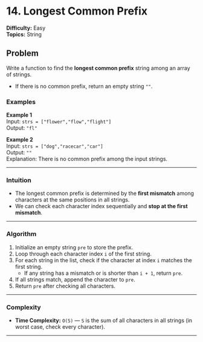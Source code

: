 # 14. Longest Common Prefix

**Difficulty:** Easy  
**Topics:** String  

## Problem

Write a function to find the **longest common prefix** string among an array of strings.  

- If there is no common prefix, return an empty string `""`.

### Examples

**Example 1**  
Input: `strs = ["flower","flow","flight"]`  
Output: `"fl"`  

**Example 2**  
Input: `strs = ["dog","racecar","car"]`  
Output: `""`  
Explanation: There is no common prefix among the input strings.

---

### Intuition  

- The longest common prefix is determined by the **first mismatch** among characters at the same positions in all strings.  
- We can check each character index sequentially and **stop at the first mismatch**.

---

### Algorithm 
1. Initialize an empty string `pre` to store the prefix.  
2. Loop through each character index `i` of the first string.  
3. For each string in the list, check if the character at index `i` matches the first string.  
   - If any string has a mismatch or is shorter than `i + 1`, return `pre`.  
4. If all strings match, append the character to `pre`.  
5. Return `pre` after checking all characters.

---

### Complexity

- **Time Complexity:** `O(S)` — `S` is the sum of all characters in all strings (in worst case, check every character).  
---
